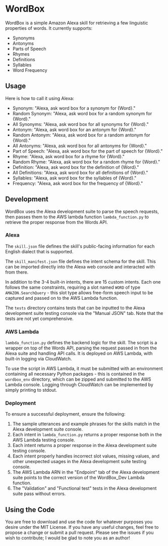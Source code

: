 # WordBox

WordBox is a simple Amazon Alexa skill for retrieving a few linguistic properties of words. It currently supports:

* Synonyms
* Antonyms
* Parts of Speech
* Rhymes
* Definitions
* Syllables
* Word Frequency

## Usage

Here is how to call it using Alexa:

* Synonym: "Alexa, ask word box for a synonym for {Word}."
* Random Synonym: "Alexa, ask word box for a random synonym for {Word}."
* All Synonyms: "Alexa, ask word box for all synonyms for {Word}."
* Antonym: "Alexa, ask word box for an antonym for {Word}."
* Random Antonym: "Alexa, ask word box for a random antonym for {Word}."
* All Antonyms: "Alexa, ask word box for all antonyms for {Word}."
* Part of Speech: "Alexa, ask word box for the part of speech for {Word}."
* Rhyme: "Alexa, ask word box for a rhyme for {Word}."
* Random Rhyme: "Alexa, ask word box for a random rhyme for {Word}."
* Definition: "Alexa, ask word box for the definition of {Word}."
* All Definitions: "Alexa, ask word box for all definitions of {Word}."
* Syllables: "Alexa, ask word box for the syllables of {Word}."
* Frequency: "Alexa, ask word box for the frequency of {Word}."

## Development

WordBox uses the Alexa development suite to parse the speech requests, then passes them to the AWS lambda function `lambda_function.py` to retrieve the proper response from the Words API.

### Alexa

The `skill.json` file defines the skill's public-facing information for each English dialect that is supported.

The `skill_manifest.json` file defines the intent schema for the skill. This can be imported directly into the Alexa web console and interacted with from there.

In addition to the 3-4 built-in intents, there are 15 custom intents. Each one follows the same constraints, requiring a slot named `WORD` of type `AMAZON.SearchQuery` - this slot type allows free-form speech input to be captured and passed on to the AWS Lambda function.

The `tests` directory contains tests that can be inputted to the Alexa development suite testing console via the "Manual JSON" tab. Note that the tests are not yet comprehensive.

### AWS Lambda

`lambda_function.py` defines the backend logic for the skill. The script is a wrapper on top of the Words API, parsing the request passed in from the Alexa suite and handling API calls. It is deployed on AWS Lambda, with built-in logging via CloudWatch.

To use the script in AWS Lambda, it must be submitted with an environment containing all necessary Python packages - this is contained in the `wordbox_env` directory, which can be zipped and submitted to the AWS Lambda console. Logging through CloudWatch can be implemented by simply printing to stdout.

### Deployment

To ensure a successful deployment, ensure the following:

1. The sample utterances and example phrases for the skills match in the Alexa development suite console.
2. Each intent in `lambda_function.py` returns a proper response both in the AWS Lambda testing console.
3. Each intent returns a proper response in the Alexa development suite testing console.
4. Each intent properly handles incorrect slot values, missing values, and other unexpected usages in the Alexa development suite testing console.
5. The AWS Lambda ARN in the "Endpoint" tab of the Alexa development suite points to the correct version of the WordBox_Dev Lambda function.
6. The "Validation" and "Functional test" tests in the Alexa development suite pass without errors.

## Using the Code

You are free to download and use the code for whatever purposes you desire under the MIT License. If you have any useful changes, feel free to propose a change or submit a pull request. Please see the issues if you wish to contribute; I would be glad to note you as an author!
